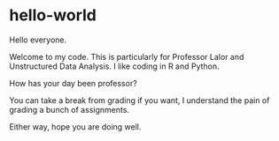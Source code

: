 # hello-world


Hello everyone.

Welcome to my code. This is particularly for Professor Lalor and Unstructured Data Analysis. I like coding in R and Python.

How has your day been professor?

You can take a break from grading if you want, I understand the pain of grading a bunch of assignments.

Either way, hope you are doing well.
